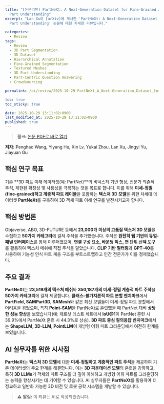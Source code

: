 ```yaml
---
title: "[논문리뷰] PartNeXt: A Next-Generation Dataset for Fine-Grained and Hierarchical 3D
  Part Understanding"
excerpt: "Lan Xu이 [arXiv]에 게시한 'PartNeXt: A Next-Generation Dataset for Fine-Grained and Hierarchical 3D
  Part Understanding' 논문에 대한 자세한 리뷰입니다."

categories:
  - Review
tags:
  - Review
  - 3D Part Segmentation
  - 3D Dataset
  - Hierarchical Annotation
  - Fine-Grained Segmentation
  - Textured Meshes
  - 3D Part Understanding
  - Part-Centric Question Answering
  - Crowdsourcing

permalink: /ai/review/2025-10-29-PartNeXt_A_Next-Generation_Dataset_for_Fine-Grained_and_Hierarchical_3D_Part_Understanding/

toc: true
toc_sticky: true

date: 2025-10-29 13:11:02+0900
last_modified_at: 2025-10-29 13:11:02+0900
published: true
---
```

> **링크:** [논문 PDF로 바로 열기](https://arxiv.org/abs/2510.20155)

**저자:** Penghao Wang, Yiyang He, Xin Lv, Yukai Zhou, Lan Xu, Jingyi Yu, Jiayuan Gu



## 핵심 연구 목표
기존 **3D 파트 이해 데이터셋(예: PartNet)**의 비텍스처 기반 형상, 전문가 의존적 주석, 제한된 확장성 및 사용성을 극복하는 것을 목표로 합니다. 이를 위해 **미세-정밀(fine-grained)하고 계층적 파트 레이블**을 포함하는 **텍스처 3D 모델**을 위한 차세대 데이터셋 **PartNeXt**를 구축하여 3D 객체 파트 이해 연구를 발전시키고자 합니다.

## 핵심 방법론
Objaverse, ABO, 3D-FUTURE 등에서 **23,000개 이상의 고품질 텍스처 3D 모델**을 수집하고 **50가지 카테고리**에 걸쳐 주석을 추가했습니다. 주석은 **완전히 웹 기반의 듀얼-패널 인터페이스**를 통해 이루어졌으며, **연결 구성 요소, 바운딩 박스, 면 단위 선택 도구**를 활용하여 텍스처 메쉬에 직접 주석을 달았습니다. **CLIP 기반 필터링**과 **GPT-40**를 사용하여 기능성 인식 파트 계층 구조를 부트스트랩하고 인간 전문가가 이를 정제했습니다.

## 주요 결과
**PartNeXt**는 **23,519개의 텍스처 메쉬**와 **350,187개의 미세-정밀 계층적 파트 주석**을 **50가지 카테고리**에 걸쳐 제공합니다. **클래스-불가지론적 파트 분할 벤치마크**에서 **PartField, SAMPart3D, SAMesh**와 같은 최신 모델들이 미세-정밀 파트 분할에서 어려움을 겪었으며, 특히 **Point-SAM**을 PartNeXt로 훈련했을 때 PartNet 대비 **상당한 성능 향상**을 보였습니다(예: 제로샷 테스트 세트에서 **IoU@1**이 PartNet 훈련 시 39.9%에서 PartNeXt 훈련 시 44.3%로 상승). **3D 파트 중심 질의응답 벤치마크**에서는 **ShapeLLM, 3D-LLM, PointLLM**이 개방형 어휘 파트 그라운딩에서 여전히 한계를 보였습니다.

## AI 실무자를 위한 시사점
**PartNeXt**는 **텍스처 3D 모델**에 대한 **미세-정밀하고 계층적인 파트 주석**을 제공하여 기존 데이터셋의 주요 한계를 해결합니다. 이는 **3D 파운데이션 모델**의 훈련을 강화하고, 특히 **3D LLMs**가 객체의 파트 구조를 더 깊이 이해하고 개방형 어휘 파트를 그라운딩하는 능력을 향상시키는 데 기여할 수 있습니다. AI 실무자들은 **PartNeXt**를 활용하여 더 정교하고 일반화 가능한 3D 비전 및 로봇 공학 시스템을 개발할 수 있습니다.

> ⚠️ **알림:** 이 리뷰는 AI로 작성되었습니다.